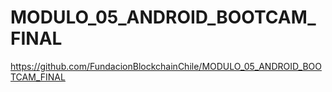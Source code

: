 # MODULO_05_ANDROID_BOOTCAM_FINAL
https://github.com/FundacionBlockchainChile/MODULO_05_ANDROID_BOOTCAM_FINAL




